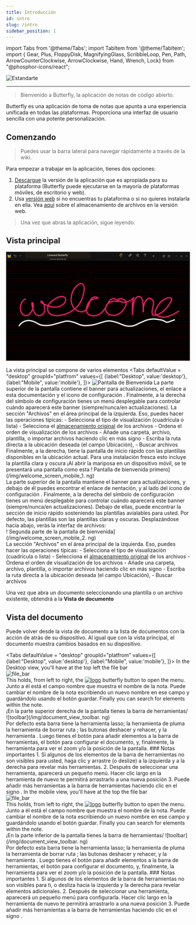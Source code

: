 ```yaml
---
title: Introducción
id: intro
slug: /intro
sidebar_position: 1
---
```


import Tabs from '@theme/Tabs';
import TabItem from '@theme/TabItem';
import { Gear, Plus, FloppyDisk, MagnifyingGlass, ScribbleLoop, Pen, Path, ArrowCounterClockwise, ArrowClockwise, Hand, Wrench, Lock} from "@phosphor-icons/react";

![Estandarte](/img/banner.png)

---

> Bienvenido a Butterfly, la aplicación de notas de código abierto.

Butterfly es una aplicación de toma de notas que apunta a una experiencia unificada en todas las plataformas. Proporciona una interfaz de usuario sencilla con una potente personalización.

## Comenzando

> Puedes usar la barra lateral para navegar rápidamente a través de la wiki.


Para empezar a trabajar en la aplicación, tienes dos opciones:
1. [Descargue](/downloads) la versión de la aplicación que es apropiada para su plataforma (Butterfly puede ejecutarse en la mayoría de plataformas móviles, de escritorio y web).
2. Usa [versión web](https://butterfly.linwood.dev) si no encuentras tu plataforma o si no quieres instalarla en ella. Vea [aquí](storage#web) sobre el almacenamiento de archivos en la versión web.

> Una vez que abras la aplicación, sigue leyendo.



## Vista principal

![Vista principal](main.png)

La vista principal se compone de varios elementos
<Tabs
    defaultValue = "desktop"
    groupId="platfrom"
        values={[
        {label:"Desktop", value:'desktop'},
 {label:"Mobile", value:'mobile'},
 ]}>
    <TabItem value="desktop">
        ![Pantalla de Bienvenida](/img/welcome_screen_desktop.png)
        La parte superior de la pantalla contiene el banner para actualizaciones, el enlace a esta documentación y el icono de configuración <Gear/>. Finalmente, a la derecha del símbolo de configuración <Gear/> tienes un menú desplegable para controlar cuándo aparecerá este banner (siempre/nunca/en actualizaciones).
        La sección "Archivos" en el área principal de la izquierda. Eso, puedes hacer las operaciones típicas:
            - Selecciona el tipo de visualización (cuadrícula o lista)
            - Selecciona el [almacenamiento original](storage) de los archivos
            - Ordena el orden de visualización de los archivos
            - Añade una carpeta, archivo, plantilla, o importar archivos haciendo clic en <Plus/> más signo
            - Escriba la ruta directa a la ubicación deseada (el campo Ubicación),
            - Buscar archivos
        Finalmente, a la derecha, tiene la pantalla de inicio rápido con las plantillas disponibles en la ubicación actual. Para una instalación fresca esto incluye la plantilla clara y oscura
    </TabItem>
    <TabItem value="mobile">
        ¡Al abrir la mariposa en un dispositivo móvil, se te presentará una pantalla como esta
        ! Pantalla de bienvenida primero](/img/welcome_screen_mobile_1. ng)   
        La parte superior de la pantalla mantiene el banner para actualizaciones, y debajo de él puedes encontrar el enlace de nentación, y al lado del icono de configuración <Gear/>. Finalmente, a la derecha del símbolo de configuración <Gear/> tienes un menú desplegable para controlar cuándo aparecerá este banner (siempre/nunca/en actualizaciones).
        Debajo de ellas, puede encontrar la sección de inicio rápido sosteniendo las plantillas avialables para usted. Por defecto, las plantillas son las plantillas claras y oscuras. 
        Desplazándose hacia abajo, verás la interfaz de archivos:
        \
        ! Segunda parte de la pantalla de bienvenida](/img/welcome_screen_mobile_2. ng)  
        La sección "Archivos" en el área principal de la izquierda. Eso, puedes hacer las operaciones típicas:
        - Selecciona el tipo de visualización (cuadrícula o lista)
        - Selecciona el [almacenamiento original](storage) de los archivos
        - Ordena el orden de visualización de los archivos
        - Añade una carpeta, archivo, plantilla, o importar archivos haciendo clic en <Plus/> más signo
        - Escriba la ruta directa a la ubicación deseada (el campo Ubicación),
        - Buscar archivos
    </TabItem>
</Tabs>

Una vez que abra un documento seleccionando una plantilla o un archivo existente, obtendrá a la **Vista de documento**


## Vista del documento

Puede volver desde la vista de documento a la lista de documentos con la acción de atrás de su dispositivo. Al igual que con la vista principal, el documento muestra cambios basados en su dispositivo.

<Tabs
    defaultValue = "desktop"
    groupId="platfrom"
        values={[
        {label:"Desktop", value:'desktop'},
 {label:"Mobile", value:'mobile'},
 ]}>
    <TabItem value="desktop">
        In the Desktop view, you'll have at the top left the file bar\
        ![file_bar](/img/document_view_file_bar.png)\
        This holds, from left to right, the 
        [<img alt="logo" src="/img/logo.png" width="16"/>](/img/logo.png)
        butterfly button to open the menu. Junto a él está el campo nombre que muestra el nombre de la nota. Puede cambiar el nombre de la nota escribiendo un nuevo nombre en ese campo y guardándolo usando el botón <FloppyDisk/> guardar. Finally you can <MagnifyingGlass/> search for elements within the note.
        \
        ¡En la parte superior derecha de la pantalla tienes la barra de herramientas/
        ![toolbar](/img/document_view_toolbar. ng)\
        Por defecto esta barra tiene la herramienta <ScribbleLoop/> lasso; la herramienta de pluma <Pen/> la herramienta de borrar ruta <Path/> ; las butonas <ArrowCounterClockwise/> deshacer y <ArrowClockwise/> rehacer, y la herramienta <Hand/>. Luego tienes el botón <Plus/> para añadir elementos a la barra de herramientas, el botón <Wrench/> para configurar el documento, y, finalmente, la herramienta <Lock/> para ver el zoom y/o la posición de la pantalla. 
        ### Notas importantes
        1. Si algunos de los elementos de la barra de herramientas no son visibles para usted, haga clic y arrastre (o deslize) a la izquierda y a la derecha para revelar más herramientas. 
        2. Después de seleccionar una herramienta, aparecerá un pequeño menú. Hacer clic largo en la herramienta de nuevo te permitirá arrastrarlo a una nueva posición
        3. Puede añadir más herramientas a la barra de herramientas haciendo clic en el signo <Plus/>. 
    </TabItem>
    <TabItem value="mobile">
        In the mobile view, you'll have at the top the file bar\
        ![file_bar](/img/document_view_file_bar.png)\
        This holds, from left to right, the 
        [<img alt="logo" src="/img/logo.png" width="16"/>](/img/logo.png)
        butterfly button to open the menu. Junto a él está el campo nombre que muestra el nombre de la nota. Puede cambiar el nombre de la nota escribiendo un nuevo nombre en ese campo y guardándolo usando el botón <FloppyDisk/> guardar. Finally you can <MagnifyingGlass/> search for elements within the note.
        \
        ¡En la parte inferior de la pantalla tienes la barra de herramientas/
        ![toolbar](/img/document_view_toolbar. ng)\
        Por defecto esta barra tiene la herramienta <ScribbleLoop/> lasso; la herramienta de pluma <Pen/> la herramienta de borrar ruta <Path/> ; las butonas <ArrowCounterClockwise/> deshacer y <ArrowClockwise/> rehacer, y la herramienta <Hand/>. Luego tienes el botón <Plus/> para añadir elementos a la barra de herramientas, el botón <Wrench/> para configurar el documento, y, finalmente, la herramienta <Lock/> para ver el zoom y/o la posición de la pantalla. 
        ### Notas importantes
        1. Si algunos de los elementos de la barra de herramientas no son visibles para ti, o desliza hacia la izquierda y la derecha para revelar elementos adicionales. 
        2. Después de seleccionar una herramienta, aparecerá un pequeño menú para configurarla. Hacer clic largo en la herramienta de nuevo te permitirá arrastrarlo a una nueva posición
        3. Puede añadir más herramientas a la barra de herramientas haciendo clic en el signo <Plus/>. 
    </TabItem>
</Tabs>
	

